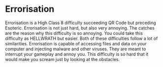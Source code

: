 # Errorisation

Errorisation is a High Class 8 difficulty succeeding QR Code but preceding Esoteric. Errorisation is not just hard, but also very annoying. The catches are the reason why this difficulty is so annoying. You could take this difficulty as HELLWRATH but easier. Both of these difficulties follow a lot of similarities. Errorisation is capable of accessing files and data on your computer and injecting malware and other viruses. They are meant to interrupt your gameplay and annoy you. This difficulty is so hard that it would make you scream just by looking at the obstacles.